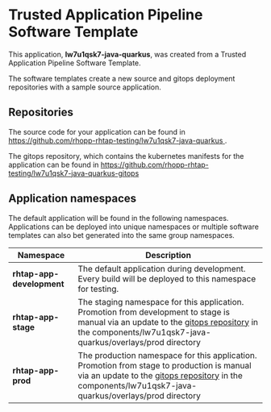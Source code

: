 # Trusted Application Pipeline Software Template

This application, **lw7u1qsk7-java-quarkus**, was created from a Trusted Application Pipeline Software Template.

The software templates create a new source and gitops deployment repositories with a sample source application. 

## Repositories

The source code for your application can be found in [https://github.com/rhopp-rhtap-testing/lw7u1qsk7-java-quarkus ](https://github.com/rhopp-rhtap-testing/lw7u1qsk7-java-quarkus ).
 
The gitops repository, which contains the kubernetes manifests for the application can be found in 
[https://github.com/rhopp-rhtap-testing/lw7u1qsk7-java-quarkus-gitops ](https://github.com/rhopp-rhtap-testing/lw7u1qsk7-java-quarkus-gitops ) 

## Application namespaces 

The default application will be found in the following namespaces. Applications can be deployed into unique namespaces or multiple software templates can also bet generated into the same group namespaces.  

|  Namespace   |  Description   |  
| -------- | -------- |   
| **rhtap-app-development** | The default application during development. Every build will be deployed to this namespace for testing. | 
| **rhtap-app-stage** | The staging namespace for this application. Promotion from development to stage is manual via an update to the [gitops repository](https://github.com/rhopp-rhtap-testing/lw7u1qsk7-java-quarkus-gitops ) in the components/lw7u1qsk7-java-quarkus/overlays/prod directory |  
| **rhtap-app-prod** | The production namespace for this application. Promotion from stage to production is manual via an update to the [gitops repository](https://github.com/rhopp-rhtap-testing/lw7u1qsk7-java-quarkus-gitops ) in the components/lw7u1qsk7-java-quarkus/overlays/prod directory | 